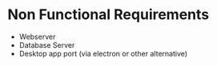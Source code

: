 # Non Functional Requirements
- Webserver
- Database Server
- Desktop app port (via electron or other alternative)